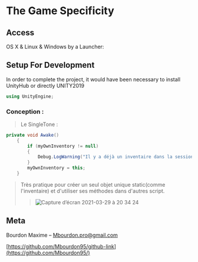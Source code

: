 # The Game Specificity

## Access

OS X & Linux & Windows by a Launcher:

## Setup For Development

In order to complete the project, it would have been necessary to install UnityHub or directly UNITY2019
```c#
using UnityEngine;
```
### Conception :

> Le SingleTone : 
```c#
private void Awake()
    {
        if (myOwnInventory != null)
        {
            Debug.LogWarning("Il y a déjà un inventaire dans la session");
        }
        myOwnInventory = this;
    }
```
> Très pratique pour créer un seul objet unique static(comme l'inventaire) et d'utiliser ses méthodes dans d'autres script. 
>> ![Capture d’écran 2021-03-29 à 20 34 24](https://user-images.githubusercontent.com/71081511/112884307-a709cf00-90cf-11eb-868e-11b6b39fdf50.png)

## Meta

Bourdon Maxime – Mbourdon.pro@gmail.com

[https://github.com/Mbourdon95/github-link](https://github.com/Mbourdon95/)



